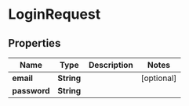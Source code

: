 
# LoginRequest

## Properties
Name | Type | Description | Notes
------------ | ------------- | ------------- | -------------
**email** | **String** |  |  [optional]
**password** | **String** |  | 



